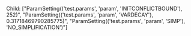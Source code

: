 Child: ["ParamSetting(('test.params', 'param', 'INITCONFLICTBOUND'), 252)", "ParamSetting(('test.params', 'param', 'VARDECAY'), 0.31718469790285775)", "ParamSetting(('test.params', 'param', 'SIMP'), 'NO_SIMPLIFICATION')"]